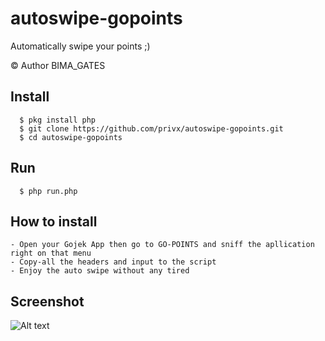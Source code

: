 # autoswipe-gopoints
Automatically swipe your points ;)

© Author BIMA_GATES

## Install
      $ pkg install php
      $ git clone https://github.com/privx/autoswipe-gopoints.git
      $ cd autoswipe-gopoints

## Run
      $ php run.php

## How to install
    - Open your Gojek App then go to GO-POINTS and sniff the apllication right on that menu
    - Copy-all the headers and input to the script
    - Enjoy the auto swipe without any tired
    
## Screenshot
![Alt text](https://scontent.fcgk1-1.fna.fbcdn.net/v/t1.15752-9/65124098_1544260452376007_5577433058727952384_n.png?_nc_cat=104&_nc_oc=AQmDwQ8AAurJcjjqeMsPEKRQ-yR7c-GAEHP0Y27U4oqlPv8Ip62SmRM-u24K4yybNCs&_nc_ht=scontent.fcgk1-1.fna&oh=3fcb969e8d75cd5ad552e2f5c53cd960&oe=5D8AFBD8 "Example")
